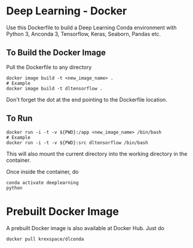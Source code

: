 # Deep Learning - Docker

Use this Dockerfile to build a Deep Learning Conda environment with Python 3, Anconda 3, Tensorflow, Keras, Seaborn, Pandas etc.

## To Build the Docker Image
Pull the Dockerfile to any directory

```
docker image build -t <new_image_name> .
# Example
docker image build -t dltensorflow .
```
Don't forget the dot at the end pointing to the Dockerfile location.

## To Run
```
docker run -i -t -v ${PWD}:/app <new_image_name> /bin/bash
# Example
docker run -i -t -v ${PWD}:src dltensorflow /bin/bash
```
This will also mount the current directory into the working directory in the container.

Once inside the container, do
```
conda activate deeplearning
python
```

# Prebuilt Docker Image
A prebuilt Docker image is also available at Docker Hub. Just do
```
docker pull krexspace/dlconda
```
